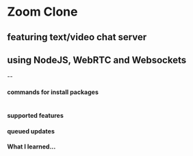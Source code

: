 # Zoom Clone 
## featuring text/video chat server 
## using NodeJS, WebRTC and Websockets

--
#### commands for install packages
```
```

#### supported features

#### queued updates

#### What I learned...


